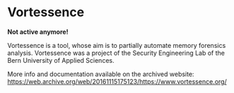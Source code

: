 # Vortessence

**Not active anymore!**

Vortessence is a tool, whose aim is to partially automate memory forensics analysis. Vortessence was a project of the Security Engineering Lab of the Bern University of Applied Sciences.

More info and documentation available on the archived website: https://web.archive.org/web/20161115175123/https://www.vortessence.org/
